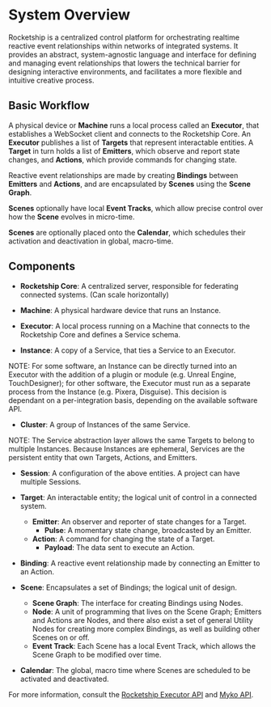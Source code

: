 
# System Overview

Rocketship is a centralized control platform for orchestrating realtime reactive event relationships within networks of integrated systems. It provides an abstract, system-agnostic language and interface for defining and managing event relationships that lowers the technical barrier for designing interactive environments, and facilitates a more flexible and intuitive creative process.

## Basic Workflow

A physical device or **Machine** runs a local process called an **Executor**, that establishes a WebSocket client and connects to the Rocketship Core. An **Executor** publishes a list of **Targets** that represent interactable entities. A **Target** in turn holds a list of **Emitters**, which observe and report state changes, and **Actions**,  which provide commands for changing state.

Reactive event relationships are made by creating **Bindings** between **Emitters** and **Actions**, and are encapsulated by **Scenes** using the **Scene Graph**.

**Scenes** optionally have local **Event Tracks**, which allow precise control over how the **Scene** evolves in micro-time.

**Scenes** are optionally placed onto the **Calendar**, which schedules their activation and deactivation in global, macro-time.

## Components

- **Rocketship Core**: A centralized server, responsible for federating connected systems. (Can scale horizontally)

- **Machine**: A physical hardware device that runs an Instance.

- **Executor**: A local process running on a Machine that connects to the Rocketship Core and defines a Service schema.

- **Instance**: A copy of a Service, that ties a Service to an Executor.

NOTE: For some software, an Instance can be directly turned into an Executor with the addition of a plugin or module (e.g. Unreal Engine, TouchDesigner); for other software, the Executor must run as a separate process from the Instance (e.g. Pixera, Disguise). This decision is dependant on a per-integration basis, depending on the available software API. 

- **Cluster**: A group of Instances of the same Service.

NOTE: The Service abstraction layer allows the same Targets to belong to multiple Instances. Because Instances are ephemeral, Services are the persistent entity that own Targets, Actions, and Emitters.

- **Session**: A configuration of the above entities. A project can have multiple Sessions.

- **Target**: An interactable entity; the logical unit of control in a connected system.
	- **Emitter**: An observer and reporter of state changes for a Target.
		- **Pulse**: A momentary state change, broadcasted by an Emitter.
	- **Action**: A command for changing the state of a Target.
		- **Payload**: The data sent to execute an Action.

- **Binding**: A reactive event relationship made by connecting an Emitter to an Action.

- **Scene**: Encapsulates a set of Bindings; the logical unit of design.
	- **Scene Graph**: The interface for creating Bindings using Nodes.
	- **Node**: A unit of programming that lives on the Scene Graph; Emitters and Actions are Nodes, and there also exist a set of general Utility Nodes for creating more complex Bindings, as well as building other Scenes on or off.
	- **Event Track**: Each Scene has a local Event Track, which allows the Scene Graph to be modified over time.

- **Calendar**: The global, macro time where Scenes are scheduled to be activated and deactivated.

For more information, consult the [Rocketship Executor API](./02_Rocketship%20Executor%20API.md) and [Myko API](./03_Myko%20API.md).
